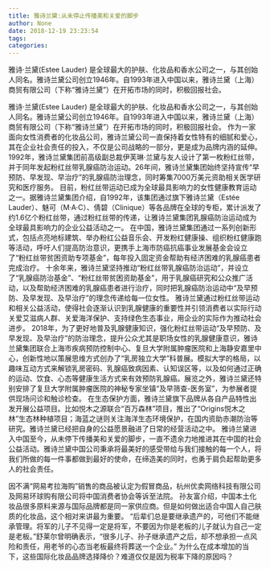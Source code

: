 ```yaml
---
title: 雅诗兰黛:从未停止传播美和关爱的脚步
author: None
date: 2018-12-19 23:23:54
tags: 
categories: 
---
```

雅诗·兰黛(Estee Lauder) 是全球最大的护肤、化妆品和香水公司之一，与其创始人同名。雅诗兰黛公司创立1946年。自1993年进入中国以来，雅诗兰黛（上海）商贸有限公司（下称“雅诗兰黛”）在开拓市场的同时，积极回报社会。
<!-- more -->
雅诗·兰黛(Estee Lauder) 是全球最大的护肤、化妆品和香水公司之一，与其创始人同名。雅诗兰黛公司创立1946年。自1993年进入中国以来，雅诗兰黛（上海）商贸有限公司（下称“雅诗兰黛”）在开拓市场的同时，积极回报社会。
作为一家面向女性消费者的化妆品公司，雅诗兰黛公司一直保持着女性特有的细腻和爱心，其在企业社会责任的投入，不仅是公司战略的一部分，更是成为品牌内涵的延伸。
1992年，雅诗兰黛集团前高级副总裁伊芙琳·兰黛与友人设计了第一枚粉红丝带，并于同年发起粉红丝带乳腺癌防治运动。26年间，雅诗兰黛集团始终坚持宣传“早预防、早发现、早治疗”的乳腺癌防治理念，同时筹集7000万美元资助相关医学研究和医疗服务。
目前，粉红丝带运动已成为全球最具影响力的女性健康教育运动之一。据雅诗兰黛集团介绍，自1992年，该集团通过旗下雅诗兰黛（Estée Lauder）、魅可（M·A·C）、倩碧（Clinique）等各品牌在全球的专柜，累计派发了约1.6亿个粉红丝带，通过粉红丝带的传递，让雅诗兰黛集团乳腺癌防治运动成为全球最具影响力的企业公益活动之一。
在中国，雅诗兰黛集团通过一系列创新形式，包括点亮地标建筑、举办粉红公益音乐会、开发粉红健康操、组织粉红健康跑等活动，呼吁人们提高防治意识，更携手上海市防癌抗癌事业发展基金会设立了“粉红丝带贫困资助专项基金”，每年投入固定资金帮助有经济困难的乳腺癌患者完成治疗。
十余年来，雅诗兰黛坚持推动“粉红丝带乳腺癌防治运动”，并设立了“乳腺癌防治基金”、“粉红丝带贫困资助基金”，用于乳腺癌研究和公众推广活动，以及帮助经济困难的乳腺癌患者进行治疗，同时把乳腺癌防治运动中“及早预防、及早发现、及早治疗”的理念传递给每一位女性。
雅诗兰黛通过粉红丝带运动和相关公益活动，使得社会逐渐认识到乳腺健康的重要性并引领消费者以实际行动关爱艾滋病人群、关爱海洋保护、支持绿色生态事业，用企业的实际作为推动社会进步。
2018年，为了更好地普及乳腺健康知识，强化粉红丝带运动“及早预防、及早发现、及早治疗”的防治理念，提升公众尤其是职场女性的乳腺健康意识，雅诗兰黛集团联合上海市疾病预防控制中心、复旦大学附属肿瘤医院和上海静安嘉里中心，创新性地以策展思维方式创办了“乳房独立大学”科普展。模拟大学的格局，以趣味互动方式来解锁乳房密码、乳腺癌致病因素、认知误区等，以及如何通过正确的运动、饮食、心态等健康生活方式来有效预防乳腺癌。展览之外，雅诗兰黛还特别安排了复旦大学附属肿瘤医院的神秘专家坐镇“及早筛查-医务室”，为参展者提供现场问诊和触诊检查。
在生态保护方面，雅诗兰黛旗下品牌从各自产品特性出发开展公益项目。比如悦木之源联合“百万森林”项目，推出了“Origins悦木之林”生态林种植项目；海蓝之谜则关注海洋生态环境保护，在国内资助赤潮防治等研究。雅诗兰黛已经把自身的公益愿景融进了日常的经营活动之中。
雅诗兰黛进入中国至今，从未停下传播美和关爱的脚步，一直不遗余力地推进其在中国的社会公益活动。雅诗兰黛中国公司秉承将最美好的感受带给与我们接触的每一个人，将我们所做的每一件事都做到最好的使命，在缔造美的同时，也勇于肩负起帮助更多人的社会责任。
 
 
因不满“网易考拉海购”销售的商品被认定为假冒商品，杭州优卖网络科技有限公司及网易环球购有限公司将中国消费者协会等诉至法院。
孙友富介绍，中国本土化妆品很多原料来源与国际品牌都是同一家供应商。但是如何做出适合中国人自己肤质的化妆品，这个相对来讲最为重要。
“后辈们总是要继承遗产的，可他们不能继承管理。将军的儿子不见得一定是将军，不要因为你是老板的儿子就认为自己一定是老板。”舒莱尔曾明确表示，“很多儿子、孙子继承遗产之后，却不想承担一点风险和责任，用老爷的心态当老板最终将葬送一个企业。”
为什么在成本增加的当下，这些国际化妆品品牌选择降价？难道仅仅是因为税率下降的原因吗？
